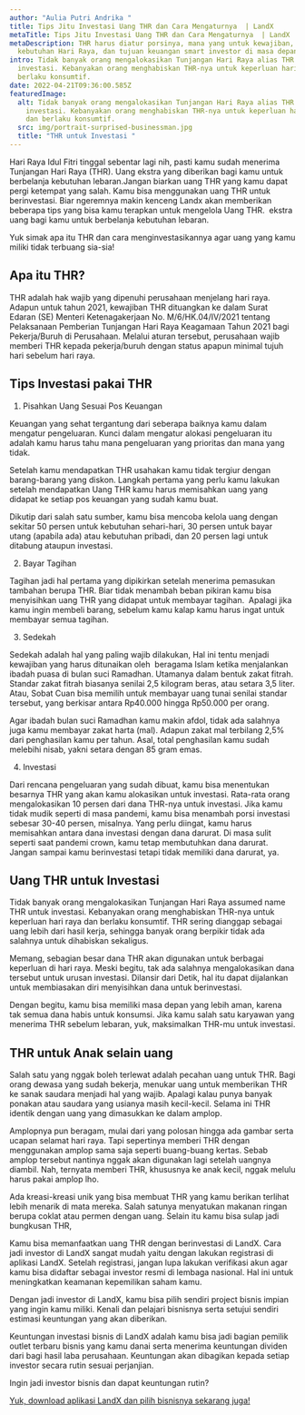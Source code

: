 ```yaml
---
author: "Aulia Putri Andrika "
title: Tips Jitu Investasi Uang THR dan Cara Mengaturnya  | LandX
metaTitle: Tips Jitu Investasi Uang THR dan Cara Mengaturnya  | LandX
metaDescription: THR harus diatur porsinya, mana yang untuk kewajiban, untuk
  kebutuhan Hari Raya, dan tujuan keuangan smart investor di masa depan
intro: Tidak banyak orang mengalokasikan Tunjangan Hari Raya alias THR untuk
  investasi. Kebanyakan orang menghabiskan THR-nya untuk keperluan hari raya dan
  berlaku konsumtif.
date: 2022-04-21T09:36:00.585Z
featuredImage:
  alt: Tidak banyak orang mengalokasikan Tunjangan Hari Raya alias THR untuk
    investasi. Kebanyakan orang menghabiskan THR-nya untuk keperluan hari raya
    dan berlaku konsumtif.
  src: img/portrait-surprised-businessman.jpg
  title: "THR untuk Investasi "
---
```

<!--StartFragment-->

Hari Raya Idul Fitri tinggal sebentar lagi nih, pasti kamu sudah menerima Tunjangan Hari Raya (THR). Uang ekstra yang diberikan bagi kamu untuk berbelanja kebutuhan lebaran.Jangan biarkan uang THR yang kamu dapat pergi ketempat yang salah. Kamu bisa menggunakan uang THR untuk berinvestasi. Biar ngeremnya makin kenceng Landx akan memberikan beberapa tips yang bisa kamu terapkan untuk mengelola Uang THR.  ekstra uang bagi kamu untuk berbelanja kebutuhan lebaran.

Yuk simak apa itu THR dan cara menginvestasikannya agar uang yang kamu miliki tidak terbuang sia-sia!

## Apa itu THR?

THR adalah hak wajib yang dipenuhi perusahaan menjelang hari raya. Adapun untuk tahun 2021, kewajiban THR dituangkan ke dalam Surat Edaran (SE) Menteri Ketenagakerjaan No. M/6/HK.04/IV/2021 tentang Pelaksanaan Pemberian Tunjangan Hari Raya Keagamaan Tahun 2021 bagi Pekerja/Buruh di Perusahaan. Melalui aturan tersebut, perusahaan wajib memberi THR kepada pekerja/buruh dengan status apapun minimal tujuh hari sebelum hari raya.

## Tips Investasi pakai THR

1. Pisahkan Uang Sesuai Pos Keuangan 

Keuangan yang sehat tergantung dari seberapa baiknya kamu dalam mengatur pengeluaran. Kunci dalam mengatur alokasi pengeluaran itu adalah kamu harus tahu mana pengeluaran yang prioritas dan mana yang tidak. 

Setelah kamu mendapatkan THR usahakan kamu tidak tergiur dengan barang-barang yang diskon. Langkah pertama yang perlu kamu lakukan setelah mendapatkan Uang THR kamu harus memisahkan uang yang didapat ke setiap pos keuangan yang sudah kamu buat.

Dikutip dari salah satu sumber, kamu bisa mencoba kelola uang dengan sekitar 50 persen untuk kebutuhan sehari-hari, 30 persen untuk bayar utang (apabila ada) atau kebutuhan pribadi, dan 20 persen lagi untuk ditabung ataupun investasi.

2. Bayar Tagihan 

Tagihan jadi hal pertama yang dipikirkan setelah menerima pemasukan tambahan berupa THR. Biar tidak menambah beban pikiran kamu bisa menyisihkan uang THR yang didapat untuk membayar tagihan.  Apalagi jika kamu ingin membeli barang, sebelum kamu kalap kamu harus ingat untuk membayar semua tagihan. 

3. Sedekah 

Sedekah adalah hal yang paling wajib dilakukan, Hal ini tentu menjadi kewajiban yang harus ditunaikan oleh  beragama Islam ketika menjalankan ibadah puasa di bulan suci Ramadhan. Utamanya dalam bentuk zakat fitrah. Standar zakat fitrah biasanya senilai 2,5 kilogram beras, atau setara 3,5 liter. Atau, Sobat Cuan bisa memilih untuk membayar uang tunai senilai standar tersebut, yang berkisar antara Rp40.000 hingga Rp50.000 per orang.

Agar ibadah bulan suci Ramadhan kamu makin afdol, tidak ada salahnya juga kamu membayar zakat harta (mal). Adapun zakat mal terbilang 2,5% dari penghasilan kamu per tahun. Asal, total penghasilan kamu sudah melebihi nisab, yakni setara dengan 85 gram emas.

4. Investasi 

Dari rencana pengeluaran yang sudah dibuat, kamu bisa menentukan besarnya THR yang akan kamu alokasikan untuk investasi. Rata-rata orang mengalokasikan 10 persen dari dana THR-nya untuk investasi. Jika kamu tidak mudik seperti di masa pandemi, kamu bisa menambah porsi investasi sebesar 30-40 persen, misalnya. Yang perlu diingat, kamu harus memisahkan antara dana investasi dengan dana darurat. Di masa sulit seperti saat pandemi crown, kamu tetap membutuhkan dana darurat. Jangan sampai kamu berinvestasi tetapi tidak memiliki dana darurat, ya.

## Uang THR untuk Investasi 

Tidak banyak orang mengalokasikan Tunjangan Hari Raya assumed name THR untuk investasi. Kebanyakan orang menghabiskan THR-nya untuk keperluan hari raya dan berlaku konsumtif. THR sering dianggap sebagai uang lebih dari hasil kerja, sehingga banyak orang berpikir tidak ada salahnya untuk dihabiskan sekaligus. 

Memang, sebagian besar dana THR akan digunakan untuk berbagai keperluan di hari raya. Meski begitu, tak ada salahnya mengalokasikan dana tersebut untuk urusan investasi. Dilansir dari Detik, hal itu dapat dijalankan untuk membiasakan diri menyisihkan dana untuk berinvestasi. 

Dengan begitu, kamu bisa memiliki masa depan yang lebih aman, karena tak semua dana habis untuk konsumsi. Jika kamu salah satu karyawan yang menerima THR sebelum lebaran, yuk, maksimalkan THR-mu untuk investasi.

## THR untuk Anak selain uang

Salah satu yang nggak boleh terlewat adalah pecahan uang untuk THR. Bagi orang dewasa yang sudah bekerja, menukar uang untuk memberikan THR ke sanak saudara menjadi hal yang wajib. Apalagi kalau punya banyak ponakan atau saudara yang usianya masih kecil-kecil. Selama ini THR identik dengan uang yang dimasukkan ke dalam amplop.

Amplopnya pun beragam, mulai dari yang polosan hingga ada gambar serta ucapan selamat hari raya. Tapi sepertinya memberi THR dengan menggunakan amplop sama saja seperti buang-buang kertas. Sebab amplop tersebut nantinya nggak akan digunakan lagi setelah uangnya diambil. Nah, ternyata memberi THR, khususnya ke anak kecil, nggak melulu harus pakai amplop lho. 

Ada kreasi-kreasi unik yang bisa membuat THR yang kamu berikan terlihat lebih menarik di mata mereka. Salah satunya menyatukan makanan ringan berupa coklat atau permen dengan uang. Selain itu kamu bisa sulap jadi bungkusan THR, 

Kamu bisa memanfaatkan uang THR dengan berinvestasi di LandX. Cara jadi investor di LandX sangat mudah yaitu dengan lakukan registrasi di aplikasi LandX. Setelah registrasi, jangan lupa lakukan verifikasi akun agar kamu bisa didaftar sebagai investor resmi di lembaga nasional. Hal ini untuk meningkatkan keamanan kepemilikan saham kamu.

Dengan jadi investor di LandX, kamu bisa pilih sendiri project bisnis impian yang ingin kamu miliki. Kenali dan pelajari bisnisnya serta setujui sendiri estimasi keuntungan yang akan diberikan.

Keuntungan investasi bisnis di LandX adalah kamu bisa jadi bagian pemilik outlet terbaru bisnis yang kamu danai serta menerima keuntungan dividen dari bagi hasil laba perusahaan. Keuntungan akan dibagikan kepada setiap investor secara rutin sesuai perjanjian.

Ingin jadi investor bisnis dan dapat keuntungan rutin?

[Yuk, download aplikasi LandX dan pilih bisnisnya sekarang juga!](https://landx.id/project/?utm_source=Blog&utm_medium=organic+keyword&utm_campaign=blog&utm_id=Blog)



<!--EndFragment-->
